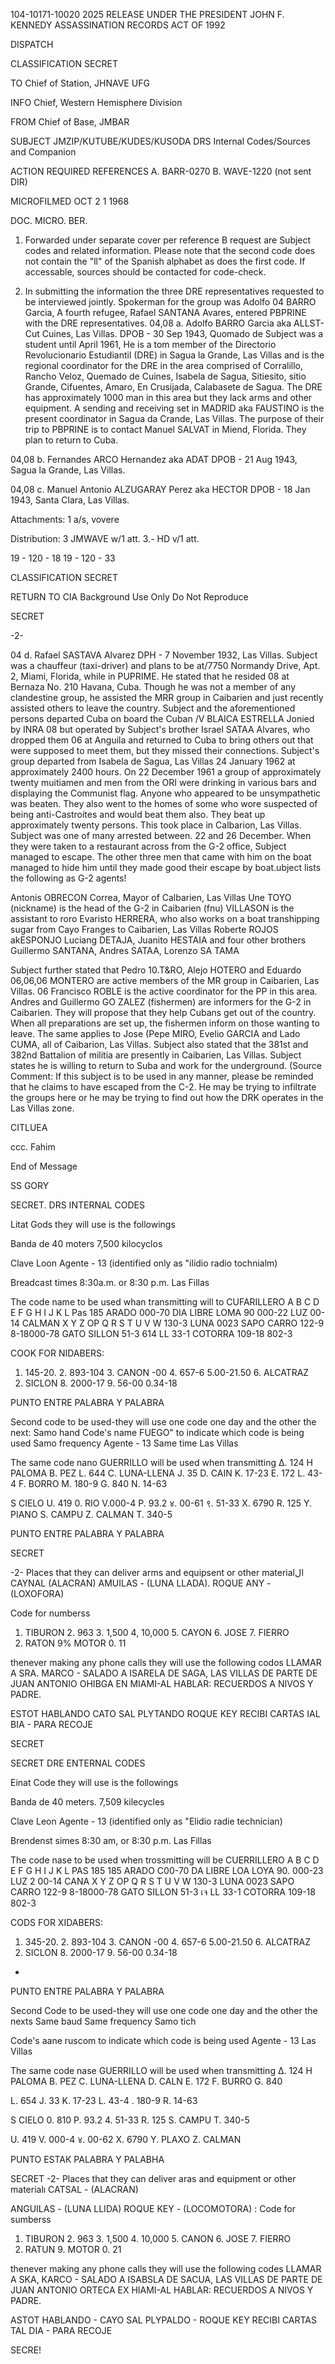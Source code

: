 104-10171-10020 2025 RELEASE UNDER THE PRESIDENT JOHN F. KENNEDY ASSASSINATION RECORDS ACT OF 1992

DISPATCH

CLASSIFICATION
SECRET

TO Chief of Station, JHNAVE UFG

INFO Chief, Western Hemisphere Division

FROM Chief of Base, JMBAR

SUBJECT JMZIP/KUTUBE/KUDES/KUSODA
DRS Internal Codes/Sources and Companion

ACTION REQUIRED REFERENCES
A. BARR-0270
B. WAVE-1220 (not sent DIR)

MICROFILMED
OCT 2 1 1968

DOC. MICRO. BER.

1. Forwarded under separate cover per reference B request are Subject
codes and related information. Please note that the second code does not
contain the "ll" of the Spanish alphabet as does the first code. If
accessable, sources should be contacted for code-check.

2. In submitting the information the three DRE representatives
requested to be interviewed jointly. Spokerman for the group was Adolfo 04
BARRO Garcia, A fourth refugee, Rafael SANTANA Avares, entered PBPRINE with
the DRE representatives.
04,08
a. Adolfo BARRO Garcia aka ALLST-Cut Cuines, Las Villas. DPOB - 30 Sep 1943, Quomado de
Subject was a student until April 1961, He is a
tom member of the Directorio Revolucionario Estudiantil (DRE) in Sagua la
Grande, Las Villas and is the regional coordinator for the DRE in the
area comprised of Corralillo, Rancho Veloz, Quemado de Cuines, Isabela
de Sagua, Sitiesito, sitio Grande, Cifuentes, Amaro, En Crusijada,
Calabasete de Sagua. The DRE has approximately 1000 man in this area
but they lack arms and other equipment. A sending and receiving set
in MADRID aka FAUSTINO is the present coordinator in Sagua da Crande,
Las Villas. The purpose of their trip to PBPRINE is to contact Manuel
SALVAT in Miend, Florida. They plan to return to Cuba.

04,08
b. Fernandes ARCO Hernandez aka ADAT DPOB - 21 Aug 1943, Sagua
la Grande, Las Villas.

04,08
c. Manuel Antonio ALZUGARAY Perez aka HECTOR DPOB - 18 Jan 1943,
Santa Clara, Las Villas.

Attachments: 1 a/s, vovere

Distribution:
3 JMWAVE w/1 att.
3.- HD v/1 att.

19 - 120 - 18
19 - 120 - 33

CLASSIFICATION
SECRET

RETURN TO CIA
Background Use Only
Do Not Reproduce

SECRET

-2-

04
d. Rafael SASTAVA Alvarez DPH - 7 November 1932, Las Villas.
Subject was a chauffeur (taxi-driver) and plans to be at/7750 Normandy
Drive, Apt. 2, Miami, Florida, while in PUPRIME. He stated that he resided
08 at Bernaza No. 210 Havana, Cuba. Though he was not a member of any
clandestine group, he assisted the MRR group in Caibarien and just recently
assisted others to leave the country. Subject and the aforementioned
persons departed Cuba on board the Cuban /V BLAICA ESTRELLA Jonied by INRA 08
but operated by Subject's brother Israel SATAA Alvares, who dropped them 06
at Anguila and returned to Cuba to bring others out that were supposed to
meet them, but they missed their connections. Subject's group departed
from Isabela de Sagua, Las Villas 24 January 1962 at approximately 2400 hours.
On 22 December 1961 a group of approximately twenty muitiamen and men from
the ORI were drinking in various bars and displaying the Communist flag.
Anyone who appeared to be unsympathetic was beaten. They also went to
the homes of some who wore suspected of being anti-Castroites and would
beat them also. They beat up approximately twenty persons. This took
place in Calbarion, Las Villas. Subject was one of many arrested between.
22 and 26 December. When they were taken to a restaurant across from
the G-2 office, Subject managed to escape. The other three men that
came with him on the boat managed to hide him until they made good
their escape by boat.ubject lists the following as G-2 agents!

Antonis OBRECON Correa, Mayor of Calbarien, Las Villas
Une TOYO (nickname) is the head of the G-2 in Caibarien
(fnu) VILLASON is the assistant to roro
Evaristo HERRERA, who also works on a boat transhipping sugar from Cayo
Franges to Caibarien, Las Villas
Roberte ROJOS akESPONJO
Luciang DETAJA, Juanito HESTAIA and four other brothers
Guillermo SANTANA, Andres SATAA, Lorenzo SA TAMA

Subject further stated that Pedro 10.T&RO, Alejo HOTERO and Eduardo 06,06,06
MONTERO are active members of the MR group in Caibarien, Las Villas.
06 Francisco ROBLE is the active coordinator for the PP in this area.
Andres and Guillermo GO ZALEZ (fishermen) are informers for the G-2
in Caibarien. They will propose that they help Cubans get out of the
country. When all preparations are set up, the fishermen inform on
those wanting to leave. The same applies to Jose (Pepe MIRO, Evelio
GARCIA and Lado CUMA, all of Caibarion, Las Villas. Subject also stated
that the 381st and 382nd Battalion of militia are presently in Caibarien,
Las Villas. Subject states he is willing to return to Suba and work for
the underground. (Source Comment: If this subject is to be used in any
manner, please be reminded that he claims to have escaped from the C-2.
He may be trying to infiltrate the groups here or he may be trying to
find out how the DRK operates in the Las Villas zone.

CITLUEA

ccc. Fahim

End of Message

SS GORY

SECRET.
DRS INTERNAL CODES

Litat Gods they will use is the followings

Banda de 40 moters
7,500 kilocyclos

Clave Loon
Agente - 13 (identified only as "ilidio
radio tochnialm)

Breadcast times 8:30a.m. or 8:30 p.m. Las Fillas

The code name to be used whan transmitting will to CUFARILLERO
A B C D E F G H I J K L
Pas 185 ARADO 000-70 DIA LIBRE LOMA 90 000-22 LUZ 00-14 CALMAN
X Y Z OP Q R S T U V W
130-3 LUNA 0023 SAPO CARRO 122-9 8-18000-78 GATO SILLON 51-3 614
LL
33-1 COTORRA 109-18 802-3

COOK FOR NIDABERS:
1. 145-20. 2. 893-104 3. CANON -00 4. 657-6 5.00-21.50 6. ALCATRAZ
7. SICLON 8. 2000-17 9. 56-00 0.34-18

PUNTO ENTRE PALABRA Y PALABRA

Second code to be used-they will use one code one day and the other the next:
Samo hand Code's name FUEGO" to indicate which code is being used
Samo frequency Agente - 13
Same time Las Villas

The same code nano GUERRILLO will be used when transmitting
Δ. 124 H PALOMA
B. PEZ L. 644
C. LUNA-LLENA J. 35
D. CAIN Κ. 17-23
E. 172 L. 43-4
F. BORRO M. 180-9
G. 840 N. 14-63

S CIELO U. 419
0. RIO V.000-4
P. 93.2 ४. 00-61
९. 51-33 Χ. 6790
R. 125 Υ. ΡΙΑΝΟ
S. CAMPU Z. CALMAN
T. 340-5

PUNTO ENTRE PALABRA Y PALABRA

SECRET

-2-
Places that they can deliver arms and equipsent or other materialال
CAYNAL (ALACRAN) AMUILAS - (LUNA LLADA). ROQUE ANY - (LOXOFORA)

Code for numberss
1. TIBURON 2. 963 3. 1,500 4, 10,000 5. CAYON 6. JOSE 7. FIERRO
8. RATON 9% MOTOR 0. 11

thenever making any phone calls they will use the following codos
LLAMAR A SRA. MARCO - SALADO A ISARELA DE SAGA, LAS VILLAS DE PARTE DE JUAN ANTONIO
OHIBGA EN MIAMI-AL HABLAR: RECUERDOS A NIVOS Y PADRE.

ESTOT HABLANDO
CATO SAL
PLYTANDO ROQUE KEY
RECIBI CARTAS IAL BIA - PARA RECOJE

SECRET

SECRET
DRE ENTERNAL CODES

Einat Code they will use is the followings

Banda de 40 meters.
7,509 kilecycles

Clave Leon
Agente - 13 (identified only as "Elidio
radie technician)

Brendenst simes 8:30 am, or 8:30 p.m. Las Fillas

The code nase to be used when trossmitting will be CUERRILLERO
A B C D E F G H I J K L
PAS 185 185 ARADO C00-70 DA LIBRE LOA LOYA 90. 000-23 LUZ 2 00-14 CANA
X Y Z OP Q R S T U V W
130-3 LUNA 0023 SAPO CARRO 122-9 8-18000-78 GATO SILLON 51-3 เจ
LL
33-1 COTORRA 109-18 802-3

CODS FOR XIDABERS:
1. 345-20. 2. 893-104 3. CANON -00 4. 657-6 5.00-21.50 6. ALCATRAZ
7. SICLON 8. 2000-17 9. 56-00 0.34-18
-
PUNTO ENTRE PALABRA Y PALABRA

Second Code to be used-they will use one code one day and the other the nexts
Same baud
Same frequency
Samo tich

Code's aane ruscom to indicate which code is being used
Agente - 13
Las Villas

The same code nase GUERRILLO will be used when transmitting
Δ. 124 Η PALOMA
B. PEZ
C. LUNA-LLENA
D. CALN
E. 172
F. BURRO
G. 840

L. 654
J. 33
Κ. 17-23
L. 43-4
. 180-9
R. 14-63

S CIELO
0. 810
P. 93.2
4. 51-33
R. 125
S. CAMPU
T. 340-5

U. 419
V. 000-4
४. 00-62
Χ. 6790
Y. PLAXO
Z. CALMAN

PUNTO ESTAK PALABRA Y PALABHA

SECRET
-2-
Places that they can deliver aras and equipment or other materialı
CATSAL - (ALACRAN)

ANGUILAS - (LUNA LLIDA)
ROQUE KEY - (LOCOMOTORA)
:
Code for sumberss
1. TIBURON 2. 963 3. 1,500 4. 10,000 5. CANON 6. JOSE 7. FIERRO
8. RATUN 9. MOTOR 0. 21

thenever making any phone calls they will use the following codes
LLAMAR A SKA, KARCO - SALADO A ISABSLA DE SACUA, LAS VILLAS DE PARTE DE JUAN ANTONIO
ORTECA EX HIAMI-AL HABLAR: RECUERDOS A NIVOS Y PADRE.

ASTOT HABLANDO - CAYO SAL
PLYPALDO - ROQUE KEY
RECIBI CARTAS TAL DIA - PARA RECOJE

SECRE!
